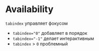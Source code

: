 # Availability

`tabindex` управляет фокусом

* `tabindex="0"`  добавляет в порядок
* `tabindex="-1"` делает интерактивным
* `tabindex` > `0` проблемный